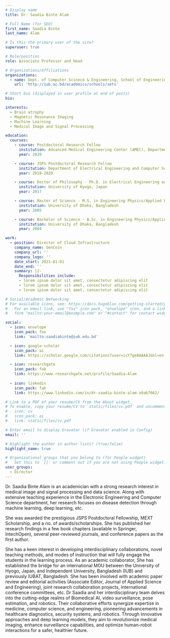 ```yaml
---
# Display name
title: Dr. Saadia Binte Alam

# Full Name (for SEO)
first_name: Saadia Binte
last_name: Alam

# Is this the primary user of the site?
superuser: true

# Role/position
role: Associate Professor and Head

# Organizations/Affiliations
organizations:
  - name: Dept. of Computer Scinece & Engineering, School of Engineering, Technology and Sciences, Independent University, Bangladesh.
    url: 'http://iub.ac.bd/academics/schools/sets'

# Short bio (displayed in user profile at end of posts)
bio:   

interests:
  - Brain atrophy
  - Magnetic Resonance Imaging
  - Machine Learning
  - Medical Image and Signal Processing

education:
  courses:
    - course: Postdoctoral Research Fellow
      institution: Advanced Medical Engineering Center (AMEC), Department of Electrical Engineering and Computer Science, Graduate School of Engineering, University of Hyogo, Japan.
      year: 2020

    - course: JSPS Postdoctoral Research Fellow
      institution: Department of Electrical Engineering and Computer Science, Graduate School of Engineering, University of Hyogo, Japan.
      year: 2018-2020

    - course: Doctor of Philosophy - Ph.D. in Electrical Engineering and Computer Science
      institution: University of Hyogo, Japan
      year: 2017

    - course: Master of Science - M.S. in Engineering Physics/Applied Physics
      institution: University of Dhaka, Bangladesh
      year: 2005

    - course: Bachelor of Science - B.Sc. in Engineering Physics/Applied Physics
      institution: University of Dhaka, Bangladesh
      year: 2004

work:
  - position: Director of Cloud Infrastructure
    company_name: GenCoin
    company_url: ''
    company_logo: ''
    date_start: 2021-01-01
    date_end: ''
    summary: |2-
      Responsibilities include:
      - lorem ipsum dolor sit amet, consectetur adipiscing elit
      - lorem ipsum dolor sit amet, consectetur adipiscing elit
      - lorem ipsum dolor sit amet, consectetur adipiscing elit

# Social/Academic Networking
# For available icons, see: https://docs.hugoblox.com/getting-started/page-builder/#icons
#   For an email link, use "fas" icon pack, "envelope" icon, and a link in the
#   form "mailto:your-email@example.com" or "#contact" for contact widget.

social:
  - icon: envelope
    icon_pack: fas
    link: 'mailto:saadiabinte@iub.edu.bd'

  - icon: google-scholar
    icon_pack: ai
    link: https://scholar.google.com/citations?user=icY7ge0AAAAJ&hl=en

  - icon: researchgate
    icon_pack: fab
    link: https://www.researchgate.net/profile/Saadia-Alam
  
  - icon: linkedin
    icon_pack: fab
    link: https://www.linkedin.com/in/dr-saadia-binte-alam-a9ab7662/

# Link to a PDF of your resume/CV from the About widget.
# To enable, copy your resume/CV to `static/files/cv.pdf` and uncomment the lines below.
# - icon: cv
#   icon_pack: ai
#   link: static/files/cv.pdf

# Enter email to display Gravatar (if Gravatar enabled in Config)
email: ''

# Highlight the author in author lists? (true/false)
highlight_name: true

# Organizational groups that you belong to (for People widget)
#   Set this to `[]` or comment out if you are not using People widget.
user_groups:
  - Director
---
```


Dr. Saadia Binte Alam is an academician with a strong research interest in medical image and signal processing and data science. Along with extensive teaching experience in the Electronic Engineering and Computer Science department, her research focuses on disease detection through machine learning, deep learning, etc.

She was awarded the prestigious JSPS Postdoctoral Fellowship, MEXT Scholarship, and a no. of awards/scholarships. She has published her research findings in a few book chapters (available in Springer, IntechOpen), several peer-reviewed journals, and conference papers as the first author.

She has a keen interest in developing interdisciplinary collaborations, novel teaching methods, and modes of instruction that will fully engage the students in the learning process. As an academic collaborator, She has established the bridge for an international MOU between the University of Hyogo, Japan, and Independent University, Bangladesh (IUB) and previously IUBAT, Bangladesh. She has been involved with academic paper review and editorial activities (Associate Editor, Journal of Applied Science and Engineering), joint research collaboration projects, international conference committees, etc.
Dr Saadia and her interdisciplinary team delves into the cutting-edge realms of Biomedical AI, video surveillance, pose estimation, and robotics. Their collaborative efforts synergize expertise in medicine, computer science, and engineering, pioneering advancements in healthcare diagnostics, security systems, and robotics. Through innovative approaches and deep learning models, they aim to revolutionize medical imaging, enhance surveillance capabilities, and optimize human-robot interactions for a safer, healthier future.
